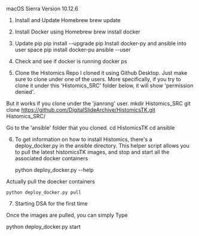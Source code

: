 macOS Sierra Version 10.12.6

1. Install and Update Homebrew
	brew update

2. Install Docker using Homebrew
	brew install docker

3. Update pip
	pip install --upgrade pip
Install docker-py and ansible into user space
	pip install docker-pu ansible --user

4. Check and see if docker is running
	docker ps

5. Clone the Histomics Repo
I cloned it using Github Desktop. Just make sure to clone under one of the users.
More specifically, if you try to clone it under this 'Histomics_SRC' folder below, it will show 'permission denied'.

But it works if you clone under the 'jianrong' user.
	mkdir Histomics_SRC
	git clone https://github.com/DigitalSlideArchive/HistomicsTK.git Histomics_SRC/

Go to the 'ansible' folder that you cloned.
	cd HistomicsTK
	cd ansible

6. To get information on how to install Histomics, there's a deploy_docker.py in the ansible directory. This helper script allows you to pull the latest histomicsTK images, and stop and start all the associated docker containers

	python deploy_docker.py --help

Actually pull the doecker containers

	python deploy_docker.py pull

7. Starting DSA for the first time

Once the images are pulled, you can simply Type

python deploy_docker.py start



